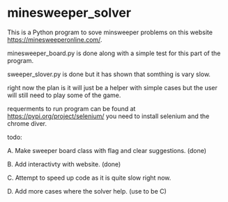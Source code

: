 # minesweeper_solver
This is a Python program to sove minsweeper problems on this website https://minesweeperonline.com/.

minesweeper_board.py is done along with a simple test for this part of the program.

sweeper_slover.py is done but it has shown that somthing is vary slow.

right now the plan is it will just be a helper with simple cases but the user will still need to play some of the game.

requerments to run program can be found at https://pypi.org/project/selenium/ you need to install selenium and the chrome diver.

todo: 

A. Make sweeper board class with flag and clear suggestions. (done)

B. Add interactivty with website. (done)

C. Attempt to speed up code as it is quite slow right now.

D. Add more cases where the solver help. (use to be C)